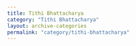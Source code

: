 ```yaml
---
title: Tithi Bhattacharya
category: "Tithi Bhattacharya"
layout: archive-categories
permalink: "category/tithi-bhattacharya"
---
```

